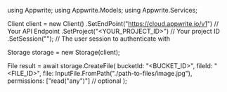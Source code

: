 using Appwrite;
using Appwrite.Models;
using Appwrite.Services;

Client client = new Client()
    .SetEndPoint("https://cloud.appwrite.io/v1") // Your API Endpoint
    .SetProject("&lt;YOUR_PROJECT_ID&gt;") // Your project ID
    .SetSession(""); // The user session to authenticate with

Storage storage = new Storage(client);

File result = await storage.CreateFile(
    bucketId: "<BUCKET_ID>",
    fileId: "<FILE_ID>",
    file: InputFile.FromPath("./path-to-files/image.jpg"),
    permissions: ["read("any")"] // optional
);